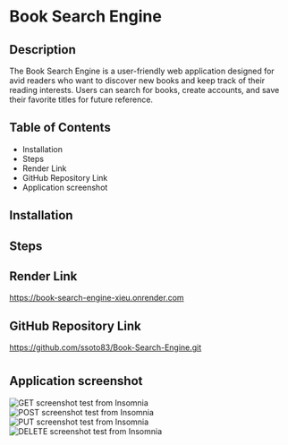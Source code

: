 # Book Search Engine   
## Description    
The Book Search Engine is a user-friendly web application designed for avid readers who want to discover new books and keep track of their reading interests. Users can search for books, create accounts, and save their favorite titles for future reference.  

## Table of Contents      
* Installation      
* Steps     
* Render Link  
* GitHub Repository Link         
* Application screenshot      

## Installation     



## Steps   


## Render Link  
https://book-search-engine-xieu.onrender.com  
 

## GitHub Repository Link  
https://github.com/ssoto83/Book-Search-Engine.git  





#

## Application screenshot  

![GET screenshot test from Insomnia](../E-CommerceBackEnd/Insomnia-test-images/GET.png)    
![POST screenshot test from Insomnia](../E-CommerceBackEnd/Insomnia-test-images/POST.png)  
![PUT screenshot test from Insomnia](../E-CommerceBackEnd/Insomnia-test-images/PUT.png)  
![DELETE screenshot test from Insomnia](../E-CommerceBackEnd/Insomnia-test-images/DELETE.png)  
 
